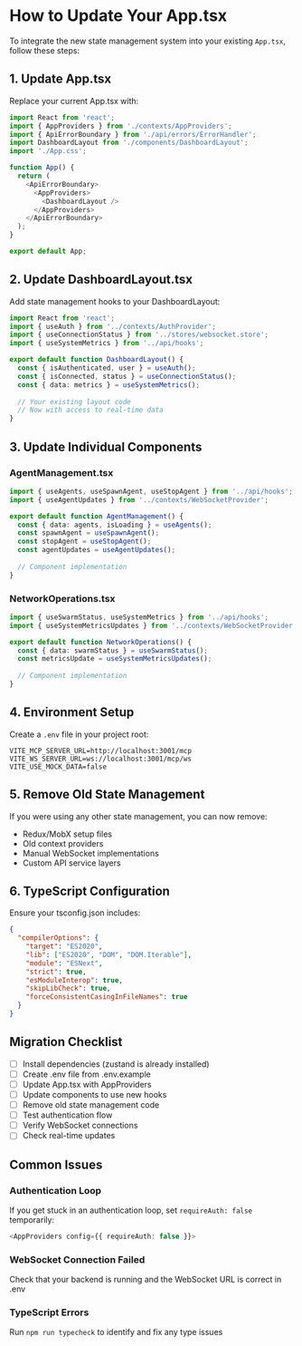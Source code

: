 # How to Update Your App.tsx

To integrate the new state management system into your existing `App.tsx`, follow these steps:

## 1. Update App.tsx

Replace your current App.tsx with:

```typescript
import React from 'react';
import { AppProviders } from './contexts/AppProviders';
import { ApiErrorBoundary } from './api/errors/ErrorHandler';
import DashboardLayout from './components/DashboardLayout';
import './App.css';

function App() {
  return (
    <ApiErrorBoundary>
      <AppProviders>
        <DashboardLayout />
      </AppProviders>
    </ApiErrorBoundary>
  );
}

export default App;
```

## 2. Update DashboardLayout.tsx

Add state management hooks to your DashboardLayout:

```typescript
import React from 'react';
import { useAuth } from '../contexts/AuthProvider';
import { useConnectionStatus } from '../stores/websocket.store';
import { useSystemMetrics } from '../api/hooks';

export default function DashboardLayout() {
  const { isAuthenticated, user } = useAuth();
  const { isConnected, status } = useConnectionStatus();
  const { data: metrics } = useSystemMetrics();
  
  // Your existing layout code
  // Now with access to real-time data
}
```

## 3. Update Individual Components

### AgentManagement.tsx
```typescript
import { useAgents, useSpawnAgent, useStopAgent } from '../api/hooks';
import { useAgentUpdates } from '../contexts/WebSocketProvider';

export default function AgentManagement() {
  const { data: agents, isLoading } = useAgents();
  const spawnAgent = useSpawnAgent();
  const stopAgent = useStopAgent();
  const agentUpdates = useAgentUpdates();
  
  // Component implementation
}
```

### NetworkOperations.tsx
```typescript
import { useSwarmStatus, useSystemMetrics } from '../api/hooks';
import { useSystemMetricsUpdates } from '../contexts/WebSocketProvider';

export default function NetworkOperations() {
  const { data: swarmStatus } = useSwarmStatus();
  const metricsUpdate = useSystemMetricsUpdates();
  
  // Component implementation
}
```

## 4. Environment Setup

Create a `.env` file in your project root:

```env
VITE_MCP_SERVER_URL=http://localhost:3001/mcp
VITE_WS_SERVER_URL=ws://localhost:3001/mcp/ws
VITE_USE_MOCK_DATA=false
```

## 5. Remove Old State Management

If you were using any other state management, you can now remove:
- Redux/MobX setup files
- Old context providers
- Manual WebSocket implementations
- Custom API service layers

## 6. TypeScript Configuration

Ensure your tsconfig.json includes:

```json
{
  "compilerOptions": {
    "target": "ES2020",
    "lib": ["ES2020", "DOM", "DOM.Iterable"],
    "module": "ESNext",
    "strict": true,
    "esModuleInterop": true,
    "skipLibCheck": true,
    "forceConsistentCasingInFileNames": true
  }
}
```

## Migration Checklist

- [ ] Install dependencies (zustand is already installed)
- [ ] Create .env file from .env.example
- [ ] Update App.tsx with AppProviders
- [ ] Update components to use new hooks
- [ ] Remove old state management code
- [ ] Test authentication flow
- [ ] Verify WebSocket connections
- [ ] Check real-time updates

## Common Issues

### Authentication Loop
If you get stuck in an authentication loop, set `requireAuth: false` temporarily:

```typescript
<AppProviders config={{ requireAuth: false }}>
```

### WebSocket Connection Failed
Check that your backend is running and the WebSocket URL is correct in .env

### TypeScript Errors
Run `npm run typecheck` to identify and fix any type issues